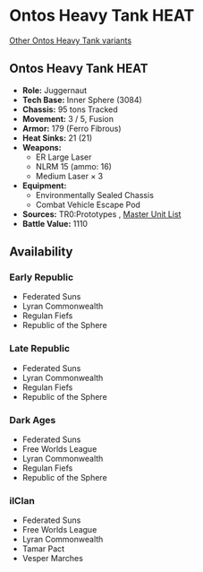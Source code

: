 # Ontos Heavy Tank HEAT 

[Other Ontos Heavy Tank variants](../ontos_heavy_tank.md) 

## Ontos Heavy Tank HEAT 

- **Role:** Juggernaut 
- **Tech Base:** Inner Sphere (3084) 
- **Chassis:** 95 tons Tracked 
- **Movement:** 3 / 5, Fusion 
- **Armor:** 179 (Ferro Fibrous) 
- **Heat Sinks:** 21 (21) 
- **Weapons:** 
  - ER Large Laser 
  - NLRM 15 (ammo: 16) 
  - Medium Laser × 3 
- **Equipment:** 
  - Environmentally Sealed Chassis 
  - Combat Vehicle Escape Pod 
- **Sources:** TR0:Prototypes , [Master Unit List](http://masterunitlist.info/Unit/Details/4748) 
- **Battle Value:** 1110 

## Availability 

### Early Republic 

- Federated Suns 
- Lyran Commonwealth 
- Regulan Fiefs 
- Republic of the Sphere 

### Late Republic 

- Federated Suns 
- Lyran Commonwealth 
- Regulan Fiefs 
- Republic of the Sphere 

### Dark Ages 

- Federated Suns 
- Free Worlds League 
- Lyran Commonwealth 
- Regulan Fiefs 
- Republic of the Sphere 

### ilClan 

- Federated Suns 
- Free Worlds League 
- Lyran Commonwealth 
- Tamar Pact 
- Vesper Marches 

